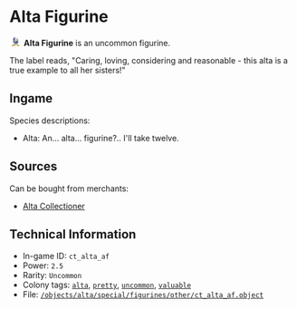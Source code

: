 # Alta Figurine

<img src="https://raw.githubusercontent.com/Ceterai/Enternia/main/objects/alta/special/figurines/other/ct_alta_af.png" alt="Alta Figurine icon" loading="lazy" height=16px width="auto" /> **Alta Figurine** is an uncommon figurine.

The label reads, "Caring, loving, considering and reasonable - this alta is a true example to all her sisters!"

## Ingame

Species descriptions:

- Alta: An... alta... figurine?.. I'll take twelve.

## Sources

Can be bought from merchants:

- [Alta Collectioner](https://ceterai.github.io/MyEnternia/Wiki/AltaCollectioner)

## Technical Information

- In-game ID: `ct_alta_af`
- Power: `2.5`
- Rarity: `Uncommon`
- Colony tags: [`alta`](https://ceterai.github.io/MyEnternia/Wiki/Tags/Alta), [`pretty`](https://ceterai.github.io/MyEnternia/Wiki/Tags/Pretty), [`uncommon`](https://ceterai.github.io/MyEnternia/Wiki/Tags/Uncommon), [`valuable`](https://ceterai.github.io/MyEnternia/Wiki/Tags/Valuable)
- File: [`/objects/alta/special/figurines/other/ct_alta_af.object`](https://github.com/Ceterai/Enternia/blob/main/objects/alta/special/figurines/other/ct_alta_af.object)
